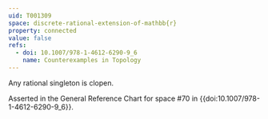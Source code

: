 ```yaml
---
uid: T001309
space: discrete-rational-extension-of-mathbb{r}
property: connected
value: false
refs:
  - doi: 10.1007/978-1-4612-6290-9_6
    name: Counterexamples in Topology
---
```

Any rational singleton is clopen.

Asserted in the General Reference Chart for space #70 in
{{doi:10.1007/978-1-4612-6290-9_6}}.
